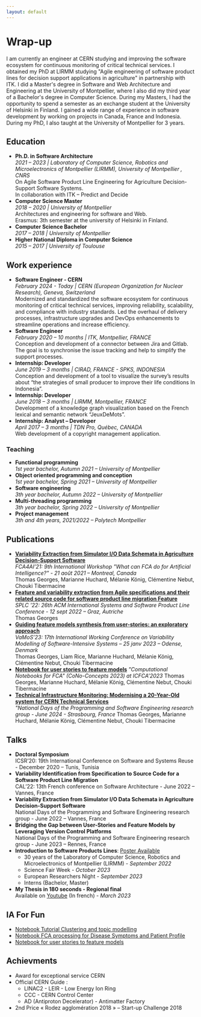 ```yaml
---
layout: default
---
```


# Wrap-up
  I am currently an engineer at CERN studying and improving the software ecosystem for continuous monitoring of critical technical services.
  I obtained my PhD at LIRMM studying "Agile engineering of software product lines for decision support applications in agriculture" in partnership with ITK.
  I did a Master's degree in Software and Web Architecture and Engineering at the University of Montpellier, where I also did my third year of a Bachelor's degree in Computer Science. During my Masters, I had the opportunity to spend a semester as an exchange student at the University of Helsinki in Finland.
  I gained a wide range of experience in software development by working on projects in Canada, France and Indonesia. During my PhD, I also taught at the University of Montpellier for 3 years.

## Education

- **Ph.D. in Software Architecture**  
  *2021 – 2023 | Laboratory of Computer Science, Robotics and Microelectronics of Montpellier (LIRMM), University of Montpellier , CNRS*  
  On Agile Software Product Line Engineering for Agriculture Decision-Support Software Systems.  
  In collaboration with ITK – Predict and Decide
- **Computer Science Master**  
  *2018 – 2020 | University of Montpellier*  
  Architectures and engineering for software and Web.  
  Erasmus: 3th semester at the university of Helsinki in Finland.  
- **Computer Science Bachelor**  
  *2017 – 2018 | University of Montpellier*
- **Higher National Diploma in Computer Science**  
  *2015 – 2017 | University of Toulouse*

## Work experience

- **Software Engineer - CERN**  
  *February 2024 - Today | CERN (European Organization for Nuclear Research), Geneva, Switzerland*  
  Modernized and standardized the software ecosystem for continuous monitoring of critical technical services, improving reliability, scalability, and compliance with industry standards. Led the overhaul of delivery processes, infrastructure upgrades and DevOps enhancements to streamline operations and increase efficiency.
- **Software Engineer**  
  *February 2020 – 10 months | ITK, Montpellier, FRANCE*  
  Conception and development of a connector between Jira and Gitlab. The goal is to synchronise the issue tracking and help to simplify the support processes.
- **Internship: Developer**  
  *June 2019 – 3 months | CIRAD, FRANCE - SPKS, INDONESIA*  
  Conception and development of a tool to visualize the survey’s results about “the strategies of small producer to improve their life conditions In Indonesia”.  
- **Internship: Developer**  
  *June 2018 – 3 months | LIRMM, Montpellier, FRANCE*  
  Development of a knowledge graph visualization based on the French lexical and semantic network “JeuxDeMots”.  
- **Internship: Analyst – Developer**   
  *April 2017 – 3 months | TDN Pro, Québec, CANADA*  
  Web development of a copyright management application.  

### Teaching

- **Functional programming**  
  *1st year bachelor, Autumn 2021 – University of Montpellier*  
- **Object oriented programming and conception**  
  *1st year bachelor, Spring 2021 – University of Montpellier*  
- **Software engineering**  
  *3th year bachelor, Autumn 2022 – University of Montpellier*  
- **Multi-threading programming**  
  *3th year bachelor, Spring 2022 – University of Montpellier*  
- **Project management**  
  *3th and 4th years, 2021/2022 – Polytech Montpellier*

## Publications

- [**Variability Extraction from Simulator I/O Data Schemata in Agriculture Decision-Support Software**](https://hal-lirmm.ccsd.cnrs.fr/hal-03375570v1)  
  *FCA4AI’21: 9th International Workshop "What can FCA do for Artificial Intelligence?" - 21 août 2021 – Montreal, Canada*  
  Thomas Georges, Marianne Huchard, Mélanie König, Clémentine Nebut, Chouki Tibermacine
- [**Feature and variability extraction from Agile specifications and their related source code for software product line migration Feature**](https://hal-lirmm.ccsd.cnrs.fr/hal-03825541v2)  
  *SPLC '22: 26th ACM International Systems and Software Product Line Conference - 12 sept 2022 – Graz, Autriche*  
  Thomas Georges
- [**Guiding feature models synthesis from user-stories: an exploratory approach**](https://hal-lirmm.ccsd.cnrs.fr/lirmm-03971078v1)  
  *VaMoS’23: 17th International Working Conference on Variability Modelling of Software-Intensive Systems – 25 janv 2023 – Odense, Denmark*  
  Thomas Georges, Liam Rice, Marianne Huchard, Mélanie König, Clémentine Nebut, Chouki Tibermacine
- [**Notebook for user stories to feature models**](https://upriss.github.io/fca/CoNo-Concepts2023.html)
  *"Computational Notebooks for FCA" (CoNo-Concepts 2023) at ICFCA'2023*
  Thomas Georges, Marianne Huchard, Mélanie König, Clémentine Nebut, Chouki Tibermacine
- [**Technical Infrastructure Monitoring: Modernising a 20-Year-Old system for CERN Technical Services**]([https://github.com/Hyrlos/hyrlos.github.io/blob/master/Poster-TIM-CERN.pdf)  
  *"National Days of the Programming and Software Engineering research group - June 2024 - Strasbourg, France*
  Thomas Georges, Marianne Huchard, Mélanie König, Clémentine Nebut, Chouki Tibermacine

## Talks

- **Doctoral Symposium**  
  ICSR’20:  19th International Conference on Software and Systems Reuse - December 2020 – Tunis, Tunisia
- **Variability Identification from Specification to Source Code for a Software Product Line Migration**  
  CAL’22: 13th French conference on Software Architecture - June 2022 – Vannes, France
- **Variability Extraction from Simulator I/O Data Schemata in Agriculture Decision-Support Software**  
  National Days of the Programming and Software Engineering research group - June 2022 – Vannes, France
- **Bridging the Gap between User-Stories and Feature Models by Leveraging Version Control Platforms**  
  National Days of the Programming and Software Engineering research group - June 2023 – Rennes, France
- **Introduction to Software Products Lines**: [Poster Available](https://github.com/Hyrlos/hyrlos.github.io/blob/master/Poster%20SPL%20TG%202023_24%20.pdf)
  - 30 years of the Laboratory of Computer Science, Robotics and Microelectronics of Montpellier (LIRMM) - *September 2022*
  - Science Fair Week - *October 2023*
  - European Researchers Night - *September 2023*
  - Interns (Bachelor, Master)
- **My Thesis in 180 seconds - Regional final**  
  Available on [Youtube](https://www.youtube.com/watch?v=95r8EYCb5t4) (In french) - *March 2023*

## IA For Fun

- [Notebook Tutorial Clustering and topic modelling](https://gite.lirmm.fr/tgeorges/clusteringtutorial)
- [Notebook FCA processing for Disease Symptoms and Patient Profile](https://github.com/Hyrlos/Disease-Symptoms-and-Patient-Profile-Processing)
- [Notebook for user stories to feature models](https://gite.lirmm.fr/tgeorges/CoNoConcepts_ThomasGEORGES_LIRMM/)
  
## Achievments
- Award for exceptional service CERN
- Official CERN Guide : 
  - LINAC2 - LEIR - Low Energy Ion Ring
  - CCC - CERN Control Center
  - AD (Antiproton Decelerator) - Antimatter Factory 
- 2nd Price « Rodez agglomération 2018 » – Start-up Challenge 2018
